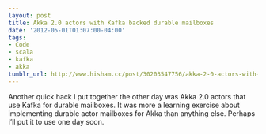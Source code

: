 ```yaml
---
layout: post
title: Akka 2.0 actors with Kafka backed durable mailboxes
date: '2012-05-01T01:07:00-04:00'
tags:
- Code
- scala
- kafka
- akka
tumblr_url: http://www.hisham.cc/post/30203547756/akka-2-0-actors-with-kafka-backed-durable
---
```

Another quick hack I put together the other day was Akka 2.0 actors that use Kafka for durable mailboxes. It was more a learning exercise about implementing durable actor mailboxes for Akka than anything else. Perhaps I’ll put it to use one day soon.

<script src="https://gist.github.com/mardambey/2564040.js"></script>
